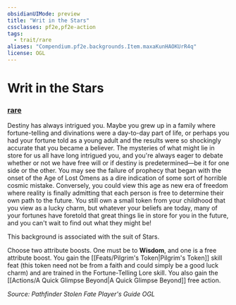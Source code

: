 ```yaml
---
obsidianUIMode: preview
title: "Writ in the Stars"
cssclasses: pf2e,pf2e-action
tags:
  - trait/rare
aliases: "Compendium.pf2e.backgrounds.Item.maxaKunHAOKUrR4q"
license: OGL
---
```

# Writ in the Stars

### [rare](rare "Rare Rarity Trait")






Destiny has always intrigued you. Maybe you grew up in a family where fortune-telling and divinations were a day-to-day part of life, or perhaps you had your fortune told as a young adult and the results were so shockingly accurate that you became a believer. The mysteries of what might lie in store for us all have long intrigued you, and you're always eager to debate whether or not we have free will or if destiny is predetermined—be it for one side or the other. You may see the failure of prophecy that began with the onset of the Age of Lost Omens as a dire indication of some sort of horrible cosmic mistake. Conversely, you could view this age as new era of freedom where reality is finally admitting that each person is free to determine their own path to the future. You still own a small token from your childhood that you view as a lucky charm, but whatever your beliefs are today, many of your fortunes have foretold that great things lie in store for you in the future, and you can't wait to find out what they might be!

This background is associated with the suit of Stars.

Choose two attribute boosts. One must be to **Wisdom**, and one is a free attribute boost. You gain the [[Feats/Pilgrim's Token|Pilgrim's Token]] skill feat (this token need not be from a faith and could simply be a good luck charm) and are trained in the Fortune-Telling Lore skill. You also gain the [[Actions/A Quick Glimpse Beyond|A Quick Glimpse Beyond]] free action.

*Source: Pathfinder Stolen Fate Player's Guide*
*OGL*